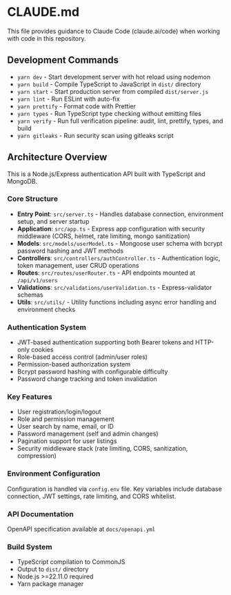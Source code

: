 # CLAUDE.md

This file provides guidance to Claude Code (claude.ai/code) when working with code in this repository.

## Development Commands

- `yarn dev` - Start development server with hot reload using nodemon
- `yarn build` - Compile TypeScript to JavaScript in `dist/` directory
- `yarn start` - Start production server from compiled `dist/server.js`
- `yarn lint` - Run ESLint with auto-fix
- `yarn prettify` - Format code with Prettier
- `yarn types` - Run TypeScript type checking without emitting files
- `yarn verify` - Run full verification pipeline: audit, lint, prettify, types, and build
- `yarn gitleaks` - Run security scan using gitleaks script

## Architecture Overview

This is a Node.js/Express authentication API built with TypeScript and MongoDB.

### Core Structure
- **Entry Point**: `src/server.ts` - Handles database connection, environment setup, and server startup
- **Application**: `src/app.ts` - Express app configuration with security middleware (CORS, helmet, rate limiting, mongo sanitization)
- **Models**: `src/models/userModel.ts` - Mongoose user schema with bcrypt password hashing and JWT methods
- **Controllers**: `src/controllers/authController.ts` - Authentication logic, token management, user CRUD operations
- **Routes**: `src/routes/userRouter.ts` - API endpoints mounted at `/api/v1/users`
- **Validations**: `src/validations/userValidation.ts` - Express-validator schemas
- **Utils**: `src/utils/` - Utility functions including async error handling and environment checks

### Authentication System
- JWT-based authentication supporting both Bearer tokens and HTTP-only cookies
- Role-based access control (admin/user roles)
- Permission-based authorization system
- Bcrypt password hashing with configurable difficulty
- Password change tracking and token invalidation

### Key Features
- User registration/login/logout
- Role and permission management
- User search by name, email, or ID
- Password management (self and admin changes)
- Pagination support for user listings
- Security middleware stack (rate limiting, CORS, sanitization, compression)

### Environment Configuration
Configuration is handled via `config.env` file. Key variables include database connection, JWT settings, rate limiting, and CORS whitelist.

### API Documentation
OpenAPI specification available at `docs/openapi.yml`

### Build System
- TypeScript compilation to CommonJS
- Output to `dist/` directory
- Node.js >=22.11.0 required
- Yarn package manager